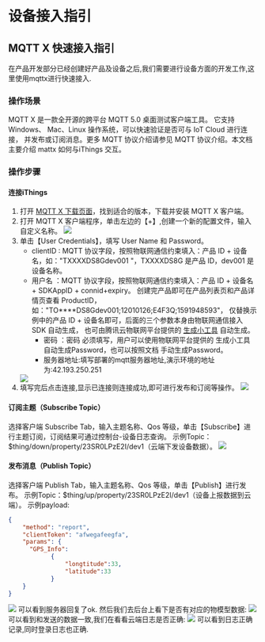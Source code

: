 # 设备接入指引

## MQTT X 快速接入指引
在产品开发部分已经创建好产品及设备之后,我们需要进行设备方面的开发工作,这里使用mqttx进行快速接入.

### 操作场景
MQTT X 是一款全开源的跨平台 MQTT 5.0 桌面测试客户端工具。
它支持 Windows、 Mac、Linux 操作系统，可以快速验证是否可与 IoT Cloud 进行连接，
并发布或订阅消息。更多 MQTT 协议介绍请参见 MQTT 协议介绍。本文档主要介绍 mattx 如何与iThings 交互。

### 操作步骤
#### 连接iThings
1. 打开 [MQTT X 下载页面](https://www.emqx.com/zh/try?product=MQTTX)，找到适合的版本，下载并安装 MQTT X 客户端。
2. 打开 MQTT X 客户端程序，单击左边的【+】,创建一个新的配置文件，输入自定义名称。
   <img src="/assets/apply/mqttx填写设备信息.png">
3. 单击【User Credentials】，填写 User Name 和 Password。
   * clientID : MQTT 协议字段，按照物联网通信约束填入：产品 ID + 设备名，如："TXXXXDS8Gdev001 "，TXXXXDS8G 是产品 ID，dev001 是设备名称。
   * 用户名 ：MQTT 协议字段，按照物联网通信约束填入：产品 ID + 设备名 + SDKAppID + connid+expiry。
创建完产品即可在产品列表页和产品详情页查看 ProductID，如："TO****DS8Gdev001;12010126;E4F3Q;1591948593"，
仅替换示例中的产品 ID + 设备名即可，后面的三个参数本身由物联网通信接入 SDK 自动生成，
也可由腾讯云物联网平台提供的 [生成小工具](/assets/file/password生成工具.zip) 自动生成。
     * 密码 ：密码 必须填写，用户可以使用物联网平台提供的 生成小工具 自动生成Password，也可以按照文档 手动生成Password。
     * 服务器地址:填写部署的mqtt服务器地址,演示环境的地址为:42.193.250.251
    <img src="/assets/apply/mqttx填写完设备信息.png">
4. 填写完后点击连接,显示已连接则连接成功,即可进行发布和订阅等操作。
   <img src="/assets/apply/mqttx已连接.png">

#### 订阅主题（Subscribe Topic）
选择客户端 Subscribe Tab，输入主题名称、Qos 等级，单击【Subscribe】进行主题订阅，订阅结果可通过控制台-设备日志查询。
示例Topic：$thing/down/property/23SR0LPzE2I/dev1（云端下发设备数据）。
<img src="/assets/apply/mqttx添加订阅.png">

#### 发布消息（Publish Topic）
选择客户端 Publish Tab，输入主题名称、Qos 等级，单击【Publish】进行发布。
示例Topic：$thing/up/property/23SR0LPzE2I/dev1（设备上报数据到云端）。
示例payload:
```json
{                     
    "method": "report",            
    "clientToken": "afwegafeegfa",   
    "params": { 
      "GPS_Info":
			{
				"longtitude":33,
				"latitude":33
			}
    }
}
```
<img src="/assets/apply/mqttx发布消息测试.png">
可以看到服务器回复了ok.  
然后我们去后台上看下是否有对应的物模型数据:
<img src="/assets/apply/mqttx上报后的后台物模型数据.png">
可以看到和发送的数据一致,我们在看看云端日志是否正确:
<img src="/assets/apply/mqttx上报后的云端日志.png">
可以看到日志正确记录,同时登录日志也正确.